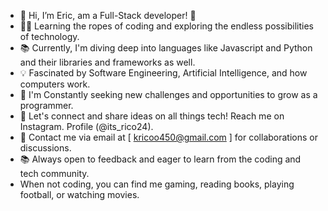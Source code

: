 - 👋 Hi, I’m Eric, am a Full-Stack developer! 🚀
- 👨‍💻 Learning the ropes of coding and exploring the endless possibilities of technology.
- 📚 Currently, I'm diving deep into languages like Javascript and Python and their libraries and frameworks as well.
- 💡 Fascinated by Software Engineering, Artificial Intelligence, and how computers work.
- 🌱 I'm Constantly seeking new challenges and opportunities to grow as a programmer.
- 💬 Let's connect and share ideas on all things tech! Reach me on Instagram. Profile (@its_rico24).
- 📧 Contact me via email at [ kricoo450@gmail.com ] for collaborations or discussions.
- 📚 Always open to feedback and eager to learn from the coding and tech community.
-  When not coding, you can find me gaming, reading books, playing football, or watching movies.

